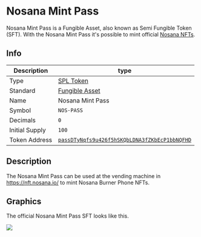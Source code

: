 # Nosana Mint Pass

Nosana Mint Pass is a Fungible Asset, also known as Semi Fungible Token (SFT).
With the Nosana Mint Pass it's possible to mint official [Nosana NFTs](/tokens/nft).

## Info

| Description    | type                                                                                                           |
|----------------|----------------------------------------------------------------------------------------------------------------|
| Type           | [SPL Token](https://spl.solana.com/token)                                                                      |
| Standard       | [Fungible Asset](https://docs.metaplex.com/programs/token-metadata/token-standard#the-fungible-asset-standard) |
| Name           | Nosana Mint Pass                                                                                               |
| Symbol         | `NOS-PASS`                                                                                                     |
| Decimals       | `0`                                                                                                            |
| Initial Supply | `100`                                                                                                          |
| Token Address  | [`passDTyNqfs9u426f5hSKQbLDNA3fZKbEcP1bbNQFHD`]()                                                              |

## Description

The Nosana Mint Pass can be used at the vending machine in https://nft.nosana.io/ to mint Nosana Burner Phone NFTs.

## Graphics

The official Nosana Mint Pass SFT looks like this.

![](https://y35l6hnlvm2vw53qgdzit7ok7vu2zkstpjxsiplj7thd374g2rhq.arweave.net/xvq_HaurNVt3cDDyif3K_WmsqlN6byQ9afzOPf-G1E8)
